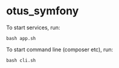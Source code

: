 # otus_symfony

To start services, run:
```
bash app.sh
```
To start command line (composer etc), run:
```
bash cli.sh
```
